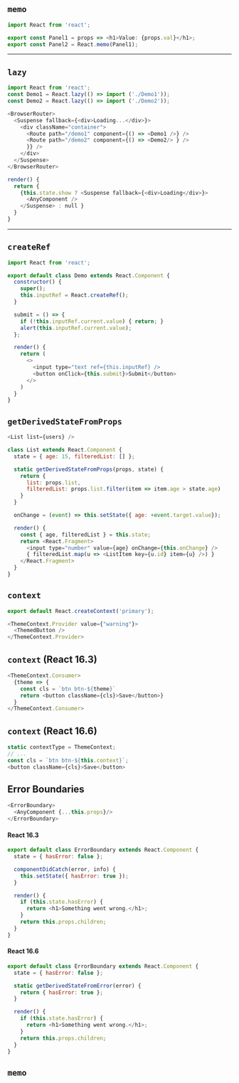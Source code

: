 ## `memo`

```javascript
import React from 'react';

export const Panel1 = props => <h1>Value: {props.val}</h1>;
export const Panel2 = React.memo(Panel1);
```

---

## `lazy`

```javascript
import React from 'react';
const Demo1 = React.lazy(() => import ('./Demo1'));
const Demo2 = React.lazy(() => import ('./Demo2'));
```

```javascript
<BrowserRouter>
  <Suspense fallback={<div>Loading...</div>}>
    <div className="container">
      <Route path="/demo1" component={() => <Demo1 />} />
      <Route path="/demo2" component={() => <Demo2/> } />
      }} />
    </div>
  </Suspense>
</BrowserRouter>
```
```javascript
render() {
  return {
    {this.state.show ? <Suspense fallback={<div>Loading</div>}>
      <AnyComponent />
    </Suspense> : null }
  }
}
```

---

## `createRef`

```javascript
import React from 'react';

export default class Demo extends React.Component {
  constructor() {
    super();
    this.inputRef = React.createRef();
  }

  submit = () => {
    if (!this.inputRef.current.value) { return; }
    alert(this.inputRef.current.value);
  };

  render() {
    return (
      <>
        <input type="text ref={this.inputRef} />
        <button onClick={this.submit}>Submit</button>
      </>
    )
  }
}
```

## `getDerivedStateFromProps`

```javascript
<List list={users} />
```

```javascript
class List extends React.Component {
  state = { age: 15, filteredList: [] };

  static getDerivedStateFromProps(props, state) {
    return {
      list: props.list,
      filteredList: props.list.filter(item => item.age > state.age)
    }
  }

  onChange = (event) => this.setState({ age: +event.target.value});

  render() {
    const { age, filteredList } = this.state;
    return <React.Fragment>
      <input type="number" value={age} onChange={this.onChange} />
      { filteredList.map(u => <ListItem key={u.id} item={u} />) }
    </React.Fragment>
  }
}
```

## `context`

```javascript
export default React.createContext('primary');
```

```javascript
<ThemeContext.Provider value={"warning"}>
  <ThemedButton />
</ThemeContext.Provider>
```

## `context` (React 16.3)

```javascript
<ThemeContext.Consumer>
  {theme => {
    const cls = `btn btn-${theme}`
    return <button className={cls}>Save</button>}
  }
</ThemeContext.Consumer>
```

## `context` (React 16.6)

```javascript
static contextType = ThemeContext;
// ...
const cls = `btn btn-${this.context}`;
<button className={cls}>Save</button>
```


## Error Boundaries

```javascript
<ErrorBoundary>
  <AnyComponent {...this.props}/>
</ErrorBoundary>
```

#### React 16.3

```javascript
export default class ErrorBoundary extends React.Component {
  state = { hasError: false };

  componentDidCatch(error, info) {
    this.setState({ hasError: true });
  }

  render() {
    if (this.state.hasError) {
      return <h1>Something went wrong.</h1>;
    }
    return this.props.children;
  }
}
```

#### React 16.6

```javascript
export default class ErrorBoundary extends React.Component {
  state = { hasError: false };

  static getDerivedStateFromError(error) {
    return { hasError: true };
  }

  render() {
    if (this.state.hasError) {
      return <h1>Something went wrong.</h1>;
    }
    return this.props.children;
  }
}
```


## `memo`

```javascript
```

